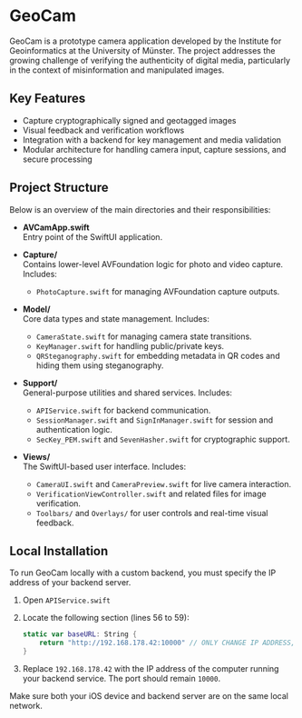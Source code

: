 # GeoCam

GeoCam is a prototype camera application developed by the Institute for Geoinformatics at the University of Münster. The project addresses the growing challenge of verifying the authenticity of digital media, particularly in the context of misinformation and manipulated images.

## Key Features

- Capture cryptographically signed and geotagged images
- Visual feedback and verification workflows
- Integration with a backend for key management and media validation
- Modular architecture for handling camera input, capture sessions, and secure processing

## Project Structure

Below is an overview of the main directories and their responsibilities:

- **AVCamApp.swift**  
  Entry point of the SwiftUI application.

- **Capture/**  
  Contains lower-level AVFoundation logic for photo and video capture. Includes:
  - `PhotoCapture.swift` for managing AVFoundation capture outputs.

- **Model/**  
  Core data types and state management. Includes:
  - `CameraState.swift` for managing camera state transitions.
  - `KeyManager.swift` for handling public/private keys.
  - `QRSteganography.swift` for embedding metadata in QR codes and hiding them using steganography.

- **Support/**  
  General-purpose utilities and shared services. Includes:
  - `APIService.swift` for backend communication.
  - `SessionManager.swift` and `SignInManager.swift` for session and authentication logic.
  - `SecKey_PEM.swift` and `SevenHasher.swift` for cryptographic support.

- **Views/**  
  The SwiftUI-based user interface. Includes:
  - `CameraUI.swift` and `CameraPreview.swift` for live camera interaction.
  - `VerificationViewController.swift` and related files for image verification.
  - `Toolbars/` and `Overlays/` for user controls and real-time visual feedback.

## Local Installation

To run GeoCam locally with a custom backend, you must specify the IP address of your backend server.

1. Open `APIService.swift`
2. Locate the following section (lines 56 to 59):

    ```swift
    static var baseURL: String {
        return "http://192.168.178.42:10000" // ONLY CHANGE IP ADDRESS, NO NEED TO CHANGE PORT
    }
    ```

3. Replace `192.168.178.42` with the IP address of the computer running your backend service. The port should remain `10000`.

Make sure both your iOS device and backend server are on the same local network.
